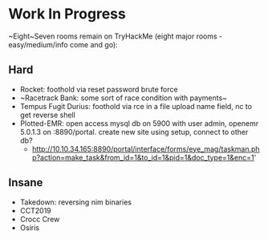 # Work In Progress

~Eight~Seven rooms remain on TryHackMe (eight major rooms - easy/medium/info come and go):

## Hard

- Rocket: foothold via reset password brute force 
- ~Racetrack Bank: some sort of race condition with payments~
- Tempus Fugit Durius: foothold via rce in a file upload name field, nc to get reverse shell
- Plotted-EMR: open access mysql db on 5900 with user admin, openemr 5.0.1.3 on :8890/portal. create new site using setup, connect to other db?
  - http://10.10.34.165:8890/portal/interface/forms/eye_mag/taskman.php?action=make_task&from_id=1&to_id=1&pid=1&doc_type=1&enc=1'

## Insane

- Takedown: reversing nim binaries
- CCT2019
- Crocc Crew
- Osiris
